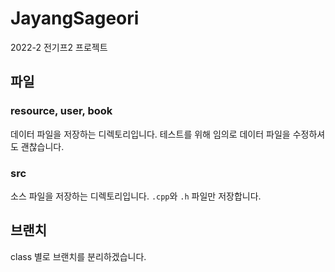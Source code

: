 # JayangSageori
2022-2 전기프2 프로젝트

## 파일
### resource, user, book
데이터 파일을 저장하는 디렉토리입니다. 테스트를 위해 임의로 데이터 파일을 수정하셔도 괜찮습니다.

### src
소스 파일을 저장하는 디렉토리입니다. `.cpp`와 `.h` 파일만 저장합니다.

## 브랜치
class 별로 브랜치를 분리하겠습니다.
